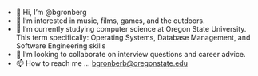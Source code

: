 - 👋 Hi, I’m @bgronberg
- 👀 I’m interested in music, films, games, and the outdoors. 
- 🌱 I’m currently studying computer science at Oregon State University. This term specifically: Operating Systems, Database Management, and Software Engineering skills
- 💞️ I’m looking to collaborate on interview questions and career advice. 
- 📫 How to reach me ... bgronberb@oregonstate.edu

<!---
bgronberg/bgronberg is a ✨ special ✨ repository because its `README.md` (this file) appears on your GitHub profile.
You can click the Preview link to take a look at your changes.
--->

